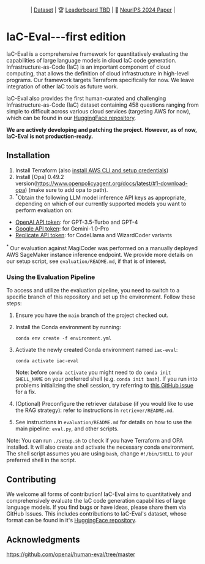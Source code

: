 <p align="center">| <a href="https://huggingface.co/datasets/autoiac-project/iac-eval"><u>Dataset</u></a> | 🏆 <a href="https://huggingface.co/datasets/autoiac-project/iac-eval"><u>Leaderboard TBD</u></a> | 📖 <a href="https://www.cs-pk.com/neurips24-iac-eval.pdf"><u>NeurIPS 2024 Paper</u></a> |</p>

# IaC-Eval---first edition

IaC-Eval is a comprehensive framework for quantitatively evaluating the capabilities of large language models in cloud IaC code generation. Infrastructure-as-Code (IaC) is an important component of cloud computing, that allows the definition of cloud infrastructure in high-level programs. Our framework targets Terraform specifically for now. We leave integration of other IaC tools as future work. 

IaC-Eval also provides the first human-curated and challenging Infrastructure-as-Code (IaC) dataset containing 458 questions ranging from simple to difficult across various cloud services (targeting AWS for now), which can be found in our [HuggingFace repository](https://huggingface.co/datasets/autoiac-project/iac-eval).

**We are actively developing and patching the project. However, as of now, IaC-Eval is not production-ready.** 

## Installation

1. Install Terraform (also [install AWS CLI and setup credentials](https://developer.hashicorp.com/terraform/tutorials/aws-get-started/aws-build#prerequisites))
2. Install [Opa] 0.49.2 version(https://www.openpolicyagent.org/docs/latest/#1-download-opa) (make sure to add opa to path).
3. <sup>*</sup>Obtain the following LLM model inference API keys as appropriate, depending on which of our currently supported models you want to perform evaluation on:
- [OpenAI API token](https://platform.openai.com/docs/quickstart/account-setup): for GPT-3.5-Turbo and GPT-4
- [Google API token](https://ai.google.dev/gemini-api/docs/quickstart?lang=python#set-up-api-key): for Gemini-1.0-Pro
- [Replicate API token](https://replicate.com/): for CodeLlama and WizardCoder variants

<sup>*</sup> Our evaluation against MagiCoder was performed on a manually deployed AWS SageMaker instance inference endpoint. We provide more details on our setup script, see `evaluation/README.md`, if that is of interest.  

### Using the Evaluation Pipeline

To access and utilize the evaluation pipeline, you need to switch to a specific branch of this repository and set up the environment. Follow these steps:

1. Ensure you have the `main` branch of the project checked out.

2. Install the Conda environment by running:

   ```shell
   conda env create -f environment.yml
   ```

3. Activate the newly created Conda environment named `iac-eval`:

   ```shell
   conda activate iac-eval
   ```

   Note: before `conda activate` you might need to do `conda init SHELL_NAME` on your preferred shell (e.g. `conda init bash`). If you run into problems initializing the shell session, try referring to [this GitHub issue](https://github.com/conda/conda/issues/13423#issuecomment-2113968807) for a fix.
 
4. (Optional) Preconfigure the retriever database (if you would like to use the RAG strategy): refer to instructions in `retriever/README.md`.

5. See instructions in `evaluation/README.md` for details on how to use the main pipeline: `eval.py`, and other scripts.

Note: You can run `./setup.sh` to check if you have Terraform and OPA installed. It will also create and activate the necessary conda environment. The shell script assumes you are using `bash`, change `#!/bin/SHELL` to your preferred shell in the script.

## Contributing

We welcome all forms of contribution! IaC-Eval aims to quantitatively and comprehensively evaluate the IaC code generation capabilities of large language models. If you find bugs or have ideas, please share them via GitHub Issues. This includes contributions to IaC-Eval's dataset, whose format can be found in it's [HuggingFace repository](https://huggingface.co/datasets/autoiac-project/iac-eval).


## Acknowledgments

<https://github.com/openai/human-eval/tree/master>
